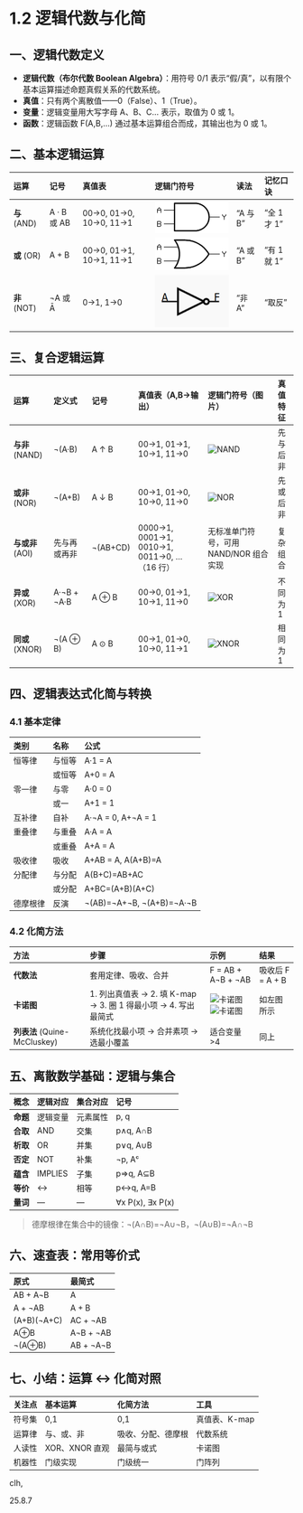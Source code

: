 # 1.2 逻辑代数与化简

## 一、逻辑代数定义

- **逻辑代数（布尔代数 Boolean Algebra）**：用符号 0/1 表示“假/真”，以有限个基本运算描述命题真假关系的代数系统。  
- **真值**：只有两个离散值——0（False）、1（True）。  
- **变量**：逻辑变量用大写字母 A、B、C… 表示，取值为 0 或 1。  
- **函数**：逻辑函数 F(A,B,…) 通过基本运算组合而成，其输出也为 0 或 1。

## 二、基本逻辑运算

| 运算         | 记号        | 真值表                 | 逻辑门符号                                                   | 读法     | 记忆口诀    |
| :----------- | :---------- | :--------------------- | :----------------------------------------------------------- | :------- | :---------- |
| **与** (AND) | A · B 或 AB | 00→0, 01→0, 10→0, 11→1 | ![与门](../static/77c6a7efce1b9d16f9262943f7deb48f8c54642a.png) | “A 与 B” | “全 1 才 1” |
| **或** (OR)  | A + B       | 00→0, 01→1, 10→1, 11→1 | ![或门](../static/bd315c6034a85edf9a8049014d540923dd547587.png) | “A 或 B” | “有 1 就 1” |
| **非** (NOT) | ¬A 或 Ā     | 0→1, 1→0               | ![非门](../static/d058ccbf6c81800a32b3c02cb53533fa828b47b9.png) | “非 A”   | “取反”      |

## 三、复合逻辑运算

| 运算             | 定义式       | 记号     | 真值表（A,B→输出）                         | 逻辑门符号（图片）                                           | 真值特征 |
| :--------------- | :----------- | :------- | :----------------------------------------- | :----------------------------------------------------------- | :------- |
| **与非** (NAND)  | ¬(A·B)       | A ↑ B    | 00→1, 01→1, 10→1, 11→0                     | ![NAND](https://upload.wikimedia.org/wikipedia/commons/thumb/f/f2/NAND_ANSI.svg/120px-NAND_ANSI.svg.png) | 先与后非 |
| **或非** (NOR)   | ¬(A+B)       | A ↓ B    | 00→1, 01→0, 10→0, 11→0                     | ![NOR](https://upload.wikimedia.org/wikipedia/commons/thumb/6/6c/NOR_ANSI.svg/120px-NOR_ANSI.svg.png) | 先或后非 |
| **与或非** (AOI) | 先与再或再非 | ¬(AB+CD) | 0000→1, 0001→1, 0010→1, 0011→0, …（16 行） | 无标准单门符号，可用 NAND/NOR 组合实现                       | 复杂组合 |
| **异或** (XOR)   | A·¬B + ¬A·B  | A ⊕ B    | 00→0, 01→1, 10→1, 11→0                     | ![XOR](https://upload.wikimedia.org/wikipedia/commons/thumb/0/01/XOR_ANSI.svg/120px-XOR_ANSI.svg.png) | 不同为 1 |
| **同或** (XNOR)  | ¬(A ⊕ B)     | A ⊙ B    | 00→1, 01→0, 10→0, 11→1                     | ![XNOR](https://upload.wikimedia.org/wikipedia/commons/thumb/d/d6/XNOR_ANSI.svg/120px-XNOR_ANSI.svg.png) | 相同为 1 |

## 四、逻辑表达式化简与转换

### 4.1 基本定律

| 类别     | 名称   | 公式                      |
| :------- | :----- | :------------------------ |
| 恒等律   | 与恒等 | A·1 = A                   |
|          | 或恒等 | A+0 = A                   |
| 零一律   | 与零   | A·0 = 0                   |
|          | 或一   | A+1 = 1                   |
| 互补律   | 自补   | A·¬A = 0, A+¬A = 1        |
| 重叠律   | 与重叠 | A·A = A                   |
|          | 或重叠 | A+A = A                   |
| 吸收律   | 吸收   | A+AB = A, A(A+B)=A        |
| 分配律   | 与分配 | A(B+C)=AB+AC              |
|          | 或分配 | A+BC=(A+B)(A+C)           |
| 德摩根律 | 反演   | ¬(AB)=¬A+¬B, ¬(A+B)=¬A·¬B |

### 4.2 化简方法

| 方法                         | 步骤                                                         | 示例                                                         | 结果             |
| :--------------------------- | :----------------------------------------------------------- | :----------------------------------------------------------- | :--------------- |
| **代数法**                   | 套用定律、吸收、合并                                         | F = AB + A¬B + ¬AB                                           | 吸收后 F = A + B |
| **卡诺图**                   | 1. 列出真值表 → 2. 填 K-map → 3. 圈 1 得最小项 → 4. 写出最简式 | ![卡诺图](https://upload.wikimedia.org/wikipedia/commons/8/80/Kanuo1.jpg)![卡诺图](https://upload.wikimedia.org/wikipedia/commons/9/9f/Kanuo2.jpg) | 如左图所示       |
| **列表法** (Quine-McCluskey) | 系统化找最小项 → 合并素项 → 选最小覆盖                       | 适合变量>4                                                   | 同上             |

## 五、离散数学基础：逻辑与集合

| 概念     | 逻辑对应 | 集合对应 | 记号             |
| :------- | :------- | :------- | :--------------- |
| **命题** | 逻辑变量 | 元素属性 | p, q             |
| **合取** | AND      | 交集     | p∧q, A∩B         |
| **析取** | OR       | 并集     | p∨q, A∪B         |
| **否定** | NOT      | 补集     | ¬p, Aᶜ           |
| **蕴含** | IMPLIES  | 子集     | p⇒q, A⊆B         |
| **等价** | ↔        | 相等     | p↔q, A=B         |
| **量词** | —        | —        | ∀x P(x), ∃x P(x) |

> 德摩根律在集合中的镜像：¬(A∩B)=¬A∪¬B，¬(A∪B)=¬A∩¬B

## 六、速查表：常用等价式

| 原式        | 最简式    |
| :---------- | :-------- |
| AB + A¬B    | A         |
| A + ¬AB     | A + B     |
| (A+B)(¬A+C) | AC + ¬AB  |
| A⊕B         | A¬B + ¬AB |
| ¬(A⊕B)      | AB + ¬A¬B |

## 七、小结：运算 ↔ 化简对照

| 关注点 | 基本运算       | 化简方法           | 工具          |
| :----- | :------------- | :----------------- | :------------ |
| 符号集 | 0,1            | 0,1                | 真值表、K-map |
| 运算律 | 与、或、非     | 吸收、分配、德摩根 | 代数系统      |
| 人读性 | XOR、XNOR 直观 | 最简与或式         | 卡诺图        |
| 机器性 | 门级实现       | 门级统一           | 门阵列        |

clh,

25.8.7
